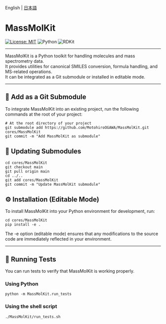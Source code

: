 English | [日本語](README.ja.md)

# MassMolKit

[![License: MIT](https://img.shields.io/badge/License-MIT-red.svg)](LICENSE)
![Python](https://img.shields.io/badge/Python-3.10-blue)
![RDKit](https://img.shields.io/badge/RDKit-2024.03.5-green)

---

MassMolKit is a Python toolkit for handling molecules and mass spectrometry data.  
It provides utilities for canonical SMILES conversion, formula handling, and MS-related operations.  
It can be integrated as a Git submodule or installed in editable mode.

---

## 🔗 Add as a Git Submodule

To integrate MassMolKit into an existing project, run the following commands at the root of your project:

    # At the root directory of your project
    git submodule add https://github.com/MotohiroOGAWA/MassMolKit.git cores/MassMolKit
    git commit -m "Add MassMolKit as submodule"

## 🔄 Updating Submodules

    cd cores/MassMolKit
    git checkout main
    git pull origin main
    cd ../..
    git add cores/MassMolKit
    git commit -m "Update MassMolKit submodule"

## ⚙️ Installation (Editable Mode)

To install MassMolKit into your Python environment for development, run:

    cd cores/MassMolKit
    pip install -e .

The -e option (editable mode) ensures that any modifications to the source code are immediately reflected in your environment.

---

## 🧪 Running Tests

You can run tests to verify that MassMolKit is working properly.

### Using Python

    python -m MassMolKit.run_tests

### Using the shell script

    ./MassMolKit/run_tests.sh



